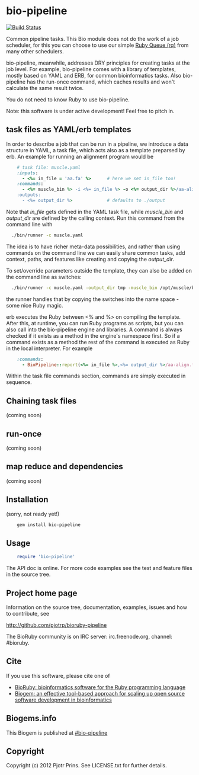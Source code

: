 # bio-pipeline

[![Build Status](https://secure.travis-ci.org/pjotrp/bioruby-pipeline.png)](http://travis-ci.org/pjotrp/bioruby-pipeline)

Common pipeline tasks. This Bio module does not do the work of a job
scheduler, for this you can choose to use our simple [Ruby Queue
(rq)](https://github.com/pjotrp/rq) from many other schedulers.

bio-pipeline, meanwhile, addresses DRY principles for creating tasks
at the job level. For example, bio-pipeline comes with a library of
templates, mostly based on YAML and ERB, for common bioinformatics
tasks. Also bio-pipeline has the run-once command, which caches
results and won't calculate the same result twice.

You do not need to know Ruby to use bio-pipeline.

Note: this software is under active development! Feel free to pitch in.

## task files as YAML/erb templates

In order to describe a job that can be run in a pipeline, we introduce
a data structure in YAML, a task file, which acts also as a template preparsed by
erb. An example for running an alignment program would be

```ruby
    # task file: muscle.yaml
    :inputs:
      - <%= in_file = 'aa.fa' %>      # here we set in_file too!
    :commands:
      - <%= muscle_bin %> -i <%= in_file %> -o <%= output_dir %>/aa-align.fa
    :outputs:
      - <%= output_dir %>             # defaults to ./output
```

Note that *in_file* gets defined in the YAML task file, while
*muscle_bin* and *output_dir* are defined by the calling context. Run
this command from the command line with

```bash
  ./bin/runner -c muscle.yaml
```

The idea is to have richer meta-data possibilities, and rather than
using commands on the command line we can easily share common tasks,
add context, paths, and features like creating and copying the *output_dir*. 

To set/override parameters outside the template, they can also be added on
the command line as switches:

```bash
  ./bin/runner -c muscle.yaml -output_dir tmp -muscle_bin /opt/muscle/bin/muscle
```

the runner handles that by copying the switches into the name space - some nice
Ruby magic.

erb executes the Ruby between <% and %> on compiling the template.
After this, at runtime, you can run Ruby programs as scripts, but you
can also call into the bio-pipeline engine and libraries. A command is
always checked if it exists as a method in the engine's namespace
first. So if a command exists as a method the rest of the command is
executed as Ruby in the local interpreter. For example

```ruby
    :commands:
      - BioPipeline::report(<%= in_file %>,<%= output_dir %>/aa-align.fa)
```

Within the task file commands section, commands are simply executed in
sequence.

## Chaining task files

(coming soon)

## run-once

(coming soon) 

## map reduce and dependencies

(coming soon)

## Installation

(sorry, not ready yet!)

```sh
    gem install bio-pipeline
```

## Usage

```ruby
    require 'bio-pipeline'
```

The API doc is online. For more code examples see the test and feature files in
the source tree.
        
## Project home page

Information on the source tree, documentation, examples, issues and
how to contribute, see

  http://github.com/pjotrp/bioruby-pipeline

The BioRuby community is on IRC server: irc.freenode.org, channel: #bioruby.

## Cite

If you use this software, please cite one of
  
* [BioRuby: bioinformatics software for the Ruby programming language](http://dx.doi.org/10.1093/bioinformatics/btq475)
* [Biogem: an effective tool-based approach for scaling up open source software development in bioinformatics](http://dx.doi.org/10.1093/bioinformatics/bts080)

## Biogems.info

This Biogem is published at [#bio-pipeline](http://biogems.info/index.html)

## Copyright

Copyright (c) 2012 Pjotr Prins. See LICENSE.txt for further details.

